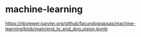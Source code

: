 # machine-learning

https://nbviewer.jupyter.org/github/facundograpsas/machine-learning/blob/main/end_to_end_dog_vision.ipynb
